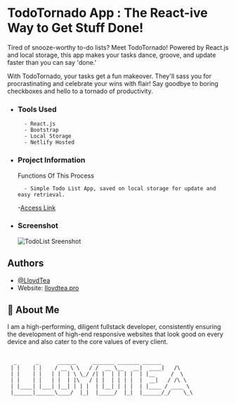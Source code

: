 # TodoTornado App : The React-ive Way to Get Stuff Done!

Tired of snooze-worthy to-do lists? Meet TodoTornado! Powered by React.js and local storage, this app makes your tasks dance, groove, and update faster than you can say 'done.'

With TodoTornado, your tasks get a fun makeover. They'll sass you for procrastinating and celebrate your wins with flair! Say goodbye to boring checkboxes and hello to a tornado of productivity.

- ### Tools Used

        - React.js
        - Bootstrap
        - Local Storage
        - Netlify Hosted

- ### Project Information

  Functions Of This Process

        - Simple Todo List App, saved on local storage for update and easy retrieval.

  -[Access Link](https://todo.lloydtea.pro/)

- ### Screenshot
  ![TodoList Sreenshot](https://github.com/LloydTea/todolist/blob/main/TodoList.png)

## Authors

- [@LloydTea](https://github.com/LloydTea)
- Website: [lloydtea.pro](https://lloydtea.pro/)

## 🚀 About Me

I am a high-performing, diligent fullstack developer, consistently ensuring the development of high-end responsive websites that look good on every device and also cater to the core values of every client.

##

      _      _      ______     _______ _______ ______
     | |    | |    / __ \ \   / /  __ \__   __|  ____|   /\
     | |    | |   | |  | \ \_/ /| |  | | | |  | |__     /  \
     | |    | |   | |  | |\   / | |  | | | |  |  __|   / /\ \
     | |____| |___| |__| | | |  | |__| | | |  | |____ / ____ \
     |______|______\____/  |_|  |_____/  |_|  |______/_/    \_\
